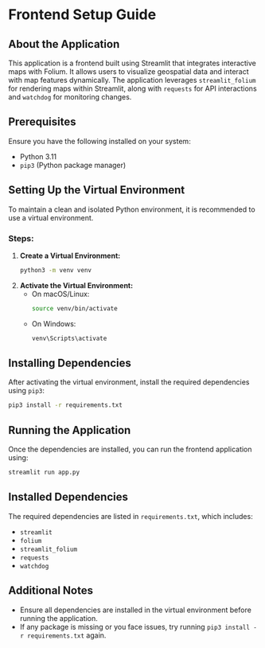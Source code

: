 # Frontend Setup Guide

## About the Application
This application is a frontend built using Streamlit that integrates interactive maps with Folium. It allows users to visualize geospatial data and interact with map features dynamically. The application leverages `streamlit_folium` for rendering maps within Streamlit, along with `requests` for API interactions and `watchdog` for monitoring changes.

## Prerequisites
Ensure you have the following installed on your system:
- Python 3.11
- `pip3` (Python package manager)

## Setting Up the Virtual Environment
To maintain a clean and isolated Python environment, it is recommended to use a virtual environment.

### Steps:
1. **Create a Virtual Environment:**
   ```sh
   python3 -m venv venv
   ```
2. **Activate the Virtual Environment:**
   - On macOS/Linux:
     ```sh
     source venv/bin/activate
     ```
   - On Windows:
     ```sh
     venv\Scripts\activate
     ```

## Installing Dependencies
After activating the virtual environment, install the required dependencies using `pip3`:
```sh
pip3 install -r requirements.txt
```

## Running the Application
Once the dependencies are installed, you can run the frontend application using:
```sh
streamlit run app.py
```

## Installed Dependencies
The required dependencies are listed in `requirements.txt`, which includes:
- `streamlit`
- `folium`
- `streamlit_folium`
- `requests`
- `watchdog`

## Additional Notes
- Ensure all dependencies are installed in the virtual environment before running the application.
- If any package is missing or you face issues, try running `pip3 install -r requirements.txt` again.
